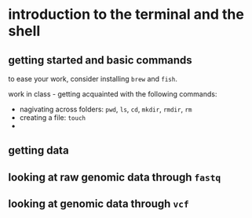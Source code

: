 # introduction to the terminal and the shell 

## getting started and basic commands

to ease your work, consider installing `brew` and `fish`.

work in class - getting acquainted with the following commands:
- nagivating across folders: `pwd`, `ls`, `cd`, `mkdir`, `rmdir`, `rm`
- creating a file: `touch`
- 

## getting data

## looking at raw genomic data through `fastq`

## looking at genomic data through `vcf`


